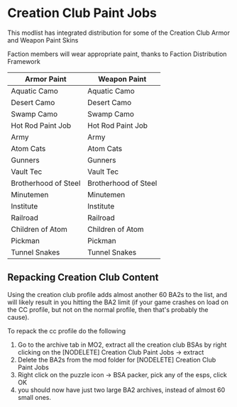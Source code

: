 # Creation Club Paint Jobs
This modlist has integrated distribution for some of the Creation Club Armor and Weapon Paint Skins

Faction members will wear appropriate paint, thanks to Faction Distribution Framework


| Armor Paint           | Weapon Paint          |
|-----------------------|-----------------------|
| Aquatic Camo          | Aquatic Camo          |
| Desert Camo           | Desert Camo           |
| Swamp Camo            | Swamp Camo            |
| Hot Rod Paint Job     | Hot Rod Paint Job     |
| Army                  | Army                  |
| Atom Cats             | Atom Cats             |
| Gunners               | Gunners               |
| Vault Tec             | Vault Tec             |
| Brotherhood of Steel  | Brotherhood of Steel  |
| Minutemen             | Minutemen             |
| Institute             | Institute             |
| Railroad              | Railroad              |
| Children of Atom      | Children of Atom      |
| Pickman               | Pickman               |
| Tunnel Snakes         | Tunnel Snakes         |


## Repacking Creation Club Content
Using the creation club profile adds almost another 60 BA2s to the list, and will likely result in you hitting the BA2 limit (if your game crashes on load on the CC profile, but not on the normal profile, then that's probably the cause).

To repack the cc profile do the following
1. Go to the archive tab in MO2, extract all the creation club BSAs by right clicking on the [NODELETE] Creation Club Paint Jobs -> extract
2. Delete the BA2s from the mod folder for [NODELETE] Creation Club Paint Jobs
3. Right click on the puzzle icon -> BSA packer, pick any of the esps, click OK
4. you should now have just two large BA2 archives, instead of almost 60 small ones.
